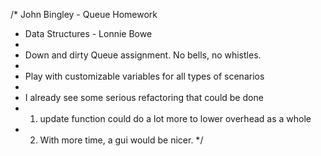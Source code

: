/*	John Bingley - Queue Homework
 *  Data Structures - Lonnie Bowe
 *  
 *  Down and dirty Queue assignment. No bells, no whistles.
 * 
 * Play with customizable variables for all types of scenarios
 * 
 * I already see some serious refactoring that could be done
 * 1) update function could do a lot more to lower overhead as a whole
 * 2) With more time, a gui would be nicer.
 */